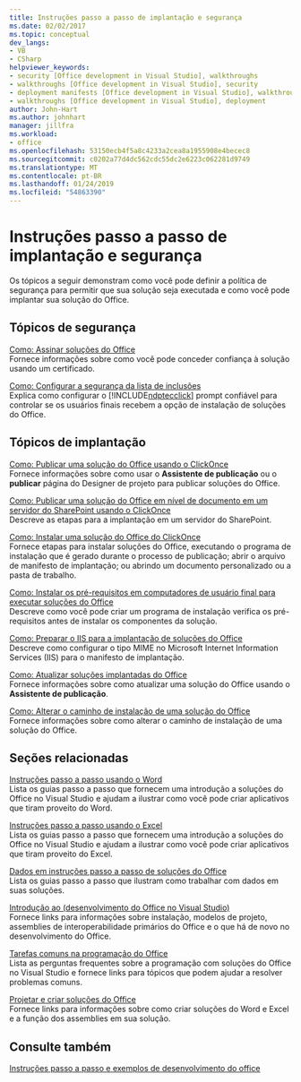 ```yaml
---
title: Instruções passo a passo de implantação e segurança
ms.date: 02/02/2017
ms.topic: conceptual
dev_langs:
- VB
- CSharp
helpviewer_keywords:
- security [Office development in Visual Studio], walkthroughs
- walkthroughs [Office development in Visual Studio], security
- deployment manifests [Office development in Visual Studio], walkthroughs
- walkthroughs [Office development in Visual Studio], deployment
author: John-Hart
ms.author: johnhart
manager: jillfra
ms.workload:
- office
ms.openlocfilehash: 53150ecb4f5a8c4233a2cea8a1955908e4becec8
ms.sourcegitcommit: c0202a77d4dc562cdc55dc2e6223c062281d9749
ms.translationtype: MT
ms.contentlocale: pt-BR
ms.lasthandoff: 01/24/2019
ms.locfileid: "54863390"
---
```

# <a name="security-and-deployment-walkthroughs"></a>Instruções passo a passo de implantação e segurança
  Os tópicos a seguir demonstram como você pode definir a política de segurança para permitir que sua solução seja executada e como você pode implantar sua solução do Office.  
  
## <a name="security-topics"></a>Tópicos de segurança  
 [Como: Assinar soluções do Office](../vsto/how-to-sign-office-solutions.md)  
 Fornece informações sobre como você pode conceder confiança à solução usando um certificado.  
  
 [Como: Configurar a segurança da lista de inclusões](../vsto/how-to-configure-inclusion-list-security.md)  
 Explica como configurar o [!INCLUDE[ndptecclick](../vsto/includes/ndptecclick-md.md)] prompt confiável para controlar se os usuários finais recebem a opção de instalação de soluções do Office.  
  
## <a name="deployment-topics"></a>Tópicos de implantação  
 [Como: Publicar uma solução do Office usando o ClickOnce](https://msdn.microsoft.com/2b6c247e-bc04-4ce4-bb64-c4e79bb3d5b8)  
 Fornece informações sobre como usar o **Assistente de publicação** ou o **publicar** página do Designer de projeto para publicar soluções do Office.  
  
 [Como: Publicar uma solução do Office em nível de documento em um servidor do SharePoint usando o ClickOnce](https://msdn.microsoft.com/2408e809-fb78-42a1-9152-00afa1522e58)  
 Descreve as etapas para a implantação em um servidor do SharePoint.  
  
 [Como: Instalar uma solução do Office do ClickOnce](https://msdn.microsoft.com/14702f48-9161-4190-994c-78211fe18065)  
 Fornece etapas para instalar soluções do Office, executando o programa de instalação que é gerado durante o processo de publicação; abrir o arquivo de manifesto de implantação; ou abrindo um documento personalizado ou a pasta de trabalho.  
  
 [Como: Instalar os pré-requisitos em computadores de usuário final para executar soluções do Office](https://msdn.microsoft.com/74dd2c52-838f-4abf-b2b4-4d7b0c2a0a98)  
 Descreve como você pode criar um programa de instalação verifica os pré-requisitos antes de instalar os componentes da solução.  
  
 [Como: Preparar o IIS para a implantação de soluções do Office](https://msdn.microsoft.com/f62bce70-81d4-4f8b-86e6-2f2afec5d9b4)  
 Descreve como configurar o tipo MIME no Microsoft Internet Information Services (IIS) para o manifesto de implantação.  
  
 [Como: Atualizar soluções implantadas do Office](https://msdn.microsoft.com/be96db53-b6ea-46ab-b8d9-b76b098b3b13)  
 Fornece informações sobre como atualizar uma solução do Office usando o **Assistente de publicação**.  
  
 [Como: Alterar o caminho de instalação de uma solução do Office](https://msdn.microsoft.com/d0eaa07b-2d72-4902-899f-2f9fb165b8fd)  
 Fornece informações sobre como alterar o caminho de instalação de uma solução do Office.  
  
## <a name="related-sections"></a>Seções relacionadas  
 [Instruções passo a passo usando o Word](../vsto/walkthroughs-using-word.md)  
 Lista os guias passo a passo que fornecem uma introdução a soluções do Office no Visual Studio e ajudam a ilustrar como você pode criar aplicativos que tiram proveito do Word.  
  
 [Instruções passo a passo usando o Excel](../vsto/walkthroughs-using-excel.md)  
 Lista os guias passo a passo que fornecem uma introdução a soluções do Office no Visual Studio e ajudam a ilustrar como você pode criar aplicativos que tiram proveito do Excel.  
  
 [Dados em instruções passo a passo de soluções do Office](../vsto/data-in-office-solutions-walkthroughs.md)  
 Lista os guias passo a passo que ilustram como trabalhar com dados em suas soluções.  
  
 [Introdução ao &#40;desenvolvimento do Office no Visual Studio&#41;](../vsto/getting-started-office-development-in-visual-studio.md)  
 Fornece links para informações sobre instalação, modelos de projeto, assemblies de interoperabilidade primários do Office e o que há de novo no desenvolvimento do Office.  
  
 [Tarefas comuns na programação do Office](../vsto/common-tasks-in-office-programming.md)  
 Lista as perguntas frequentes sobre a programação com soluções do Office no Visual Studio e fornece links para tópicos que podem ajudar a resolver problemas comuns.  
  
 [Projetar e criar soluções do Office](../vsto/designing-and-creating-office-solutions.md)  
 Fornece links para informações sobre como criar soluções do Word e Excel e a função dos assemblies em sua solução.  
  
## <a name="see-also"></a>Consulte também  
 [Instruções passo a passo e exemplos de desenvolvimento do office](../vsto/office-development-samples-and-walkthroughs.md)  
